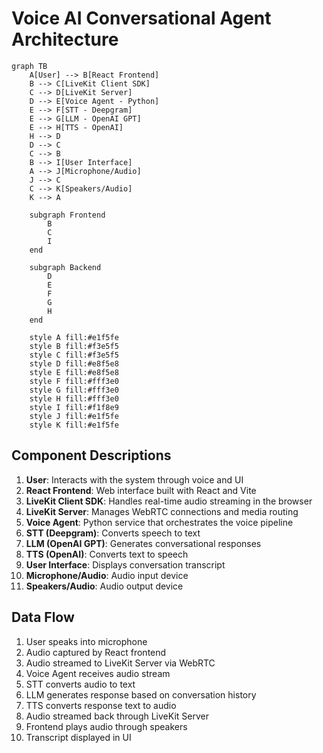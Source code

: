 # Voice AI Conversational Agent Architecture

```mermaid
graph TB
    A[User] --> B[React Frontend]
    B --> C[LiveKit Client SDK]
    C --> D[LiveKit Server]
    D --> E[Voice Agent - Python]
    E --> F[STT - Deepgram]
    E --> G[LLM - OpenAI GPT]
    E --> H[TTS - OpenAI]
    H --> D
    D --> C
    C --> B
    B --> I[User Interface]
    A --> J[Microphone/Audio]
    J --> C
    C --> K[Speakers/Audio]
    K --> A
    
    subgraph Frontend
        B
        C
        I
    end
    
    subgraph Backend
        D
        E
        F
        G
        H
    end
    
    style A fill:#e1f5fe
    style B fill:#f3e5f5
    style C fill:#f3e5f5
    style D fill:#e8f5e8
    style E fill:#e8f5e8
    style F fill:#fff3e0
    style G fill:#fff3e0
    style H fill:#fff3e0
    style I fill:#f1f8e9
    style J fill:#e1f5fe
    style K fill:#e1f5fe
```

## Component Descriptions

1. **User**: Interacts with the system through voice and UI
2. **React Frontend**: Web interface built with React and Vite
3. **LiveKit Client SDK**: Handles real-time audio streaming in the browser
4. **LiveKit Server**: Manages WebRTC connections and media routing
5. **Voice Agent**: Python service that orchestrates the voice pipeline
6. **STT (Deepgram)**: Converts speech to text
7. **LLM (OpenAI GPT)**: Generates conversational responses
8. **TTS (OpenAI)**: Converts text to speech
9. **User Interface**: Displays conversation transcript
10. **Microphone/Audio**: Audio input device
11. **Speakers/Audio**: Audio output device

## Data Flow

1. User speaks into microphone
2. Audio captured by React frontend
3. Audio streamed to LiveKit Server via WebRTC
4. Voice Agent receives audio stream
5. STT converts audio to text
6. LLM generates response based on conversation history
7. TTS converts response text to audio
8. Audio streamed back through LiveKit Server
9. Frontend plays audio through speakers
10. Transcript displayed in UI